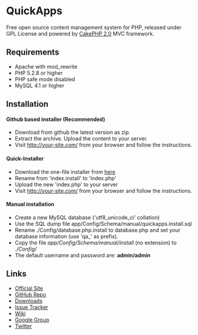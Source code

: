# QuickApps

Free open source content management system for PHP, released under GPL License and powered by [CakePHP 2.0](http://cakephp.org) MVC framework.

## Requirements

 * Apache with mod_rewrite
 * PHP 5.2.8 or higher
 * PHP safe mode disabled
 * MySQL 4.1 or higher

## Installation

#### Github based installer (Recommended)

 * Download from github the latest version as zip.
 * Extract the archive. Upload the content to your server.
 * Visit http://your-site.com/ from your browser and follow the instructions.
  
#### Quick-Installer

 * Download the one-file installer from [here](http://cms.quickapps.es/files/installer/index.install)
 * Rename from 'index.install' to 'index.php'
 * Upload the new 'index.php' to your server
 * Visit http://your-site.com/ from your browser and follow the instructions.
  
#### Manual installation
 
 * Create a new MySQL database ('utf8_unicode_ci' collation)
 * Use the SQL dump file app/Config/Schema/manual/quickapps.install.sql
 * Rename ./Config/database.php.install to database.php and set your database information (use 'qa_' as prefix).
 * Copy the file _app/Config/Schema/manual/install_ (no extension) to _./Config/_
 * The default username and password are: **admin/admin**
 
## Links

 * [Official Site](http://www.quickappscms.org)
 * [GitHub Repo](https://github.com/QuickAppsCMS/QuickApps-CMS)
 * [Downloads](https://github.com/QuickAppsCMS/QuickApps-CMS/tags)
 * [Issue Tracker](https://github.com/QuickAppsCMS/QuickApps-CMS/issues)
 * [Wiki](https://github.com/QuickAppsCMS/QuickApps-CMS/wiki)
 * [Google Group](https://groups.google.com/group/quickapps-cms)
 * [Twitter](https://twitter.com/#!/quickapps_cms)
